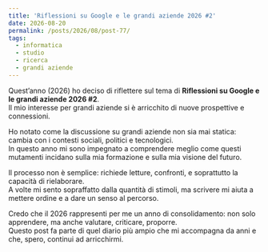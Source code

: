 ```yaml
---
title: 'Riflessioni su Google e le grandi aziende 2026 #2'
date: 2026-08-20
permalink: /posts/2026/08/post-77/
tags:
  - informatica
  - studio
  - ricerca
  - grandi aziende
---
```


Quest’anno (2026) ho deciso di riflettere sul tema di **Riflessioni su Google e le grandi aziende 2026 #2**.  
Il mio interesse per grandi aziende si è arricchito di nuove prospettive e connessioni.  

Ho notato come la discussione su grandi aziende non sia mai statica: cambia con i contesti sociali, politici e tecnologici.  
In questo anno mi sono impegnato a comprendere meglio come questi mutamenti incidano sulla mia formazione e sulla mia visione del futuro.  

Il processo non è semplice: richiede letture, confronti, e soprattutto la capacità di rielaborare.  
A volte mi sento sopraffatto dalla quantità di stimoli, ma scrivere mi aiuta a mettere ordine e a dare un senso al percorso.  

Credo che il 2026 rappresenti per me un anno di consolidamento: non solo apprendere, ma anche valutare, criticare, proporre.  
Questo post fa parte di quel diario più ampio che mi accompagna da anni e che, spero, continui ad arricchirmi.  

